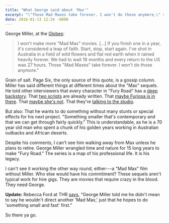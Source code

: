 ```yaml
---
title: "What George said about 'Max'"
excerpt: "\"Those Mad Maxes take forever. I won't do those anymore,\" says George Miller. Yikes! Should we believe him?"
date: 2016-01-13 12:34 -0800
---
```


George Miller, at the [Globes](http://pagesix.com/2016/01/11/george-miller-will-never-make-another-mad-max-movie/):

> I won't make more "Mad Max" movies. [...] If you finish one in a year, it's considered a leap of faith. Start, stop, start again. I've shot in Australia in a field of wild flowers and flat red earth when it rained heavily forever. We had to wait 18 months and every return to the US was 27 hours. Those "Mad Maxes" take forever. I won't do those anymore."

Grain of salt. Page Six, the only source of this quote, is a gossip column. Miller has said different things at different times about the "Max" sequels. He told other interviewers that every character in "Fury Road" has a [deep backstory](http://www.topgear.com/car-news/movies/two-more-mad-max-films-coming-says-fury-road-director). That [two scripts](http://www.upi.com/Entertainment_News/Movies/2015/10/06/George-Miller-has-two-Mad-Max-sequels-planned/4061444139118/) are already written. That [maybe Furiosa is in there](http://www.theguardian.com/film/2016/jan/08/mad-max-fury-roads-george-miller-charlize-theron-imperator-furiosa-future-film). That [maybe she's not](http://www.digitalspy.com/movies/news/a673073/mad-max-fury-road-sequel-wont-star-charlize-therons-imperator-furiosa/). That they're [talking to the studio](https://soundcloud.com/ewradio/george-miller-on-mad-max-sequel).

But also: That he wants to do something without many stunts or special effects for his next project. "Something smaller that's contemporary and that we can get through fairly quickly." This is understandable, as he is a 70 year old man who spent a chunk of his golden years working in Australian outbacks and African deserts.

Despite his comments, I can't see him walking away from Max unless he plans to retire. George Miller wrangled time and nature for 15 long years to make "Fury Road." The series is a map of his professional life. It is his legacy.

I can't see it working the other way round, either---a "Mad Max" film without Miller. Who else would have his commitment? These sequels aren't typical work for hire gigs. They are movies that require crazy in the blood. They need George.

**Update:** Rebecca Ford at THR [says](https://twitter.com/Beccamford/status/687658585497538560), "George Miller told me he didn't mean to say he wouldn't direct another 'Mad Max,' just that he hopes to do 'something small and fast' first."

So there ya go.
